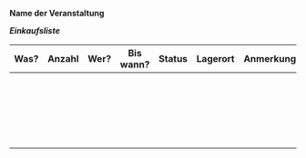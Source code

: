 **Name der Veranstaltung**

***Einkaufsliste***

| Was?   |   Anzahl     |  Wer?    |  Bis wann?        |  Status     |       Lagerort      |       Anmerkung    |
|------------------------|--------|------|-----------|--------|----------|-----------|
|   |   |   |          
|   |   |   |
|   |   |   |
|   |   |   |
|   |   |   |
|   |   |   |
|   |   |   |
|   |   |   |
|   |   |   |
|   |   |   |
|   |   |   |
|   |   |   |
|   |   |   |
|   |   |   |
|   |   |   |
|   |   |   |
|   |   |   |
|   |   |   |
|   |   |   |
|   |   |   |
|   |   |   |
|   |   |   |
